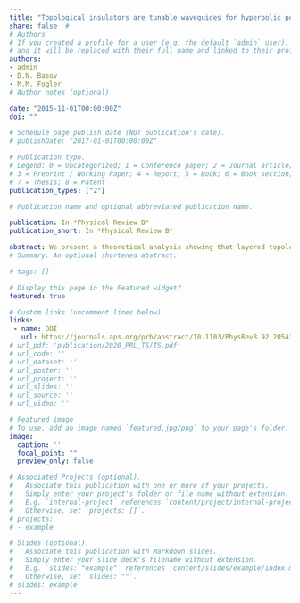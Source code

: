 ```yaml
---
title: "Topological insulators are tunable waveguides for hyperbolic polaritons"
share: false  # 
# Authors
# If you created a profile for a user (e.g. the default `admin` user), write the username (folder name) here 
# and it will be replaced with their full name and linked to their profile.
authors:
- admin
- D.N. Basov
- M.M. Fogler
# Author notes (optional)

date: "2015-11-01T00:00:00Z"
doi: ""

# Schedule page publish date (NOT publication's date).
# publishDate: "2017-01-01T00:00:00Z"

# Publication type.
# Legend: 0 = Uncategorized; 1 = Conference paper; 2 = Journal article;
# 3 = Preprint / Working Paper; 4 = Report; 5 = Book; 6 = Book section;
# 7 = Thesis; 8 = Patent
publication_types: ["2"]

# Publication name and optional abbreviated publication name.  

publication: In *Physical Review B*
publication_short: In *Physical Review B*

abstract: We present a theoretical analysis showing that layered topological insulators, for example, Bi$_2$Se$_3$ are optically hyperbolic materials in the range of terahertz (THz) frequencies. As such, these topological insulators possess deeply subdiffractional, highly directional collective modes$:$ hyperbolic phonon polaritons. We predict that in thin crystals the dispersion of these modes is split into discrete subbands and is strongly influenced by electron surface states. If the surface states are doped, then hybrid collective modes result from coupling of the phonon polaritons with surface plasmons. The strength of the hybridization can be controlled by an external gate that varies the chemical potential of the surface states. We also show that the momentum dependence of the plasmon-phonon coupling leads to a polaritonic analog of the Goos-Hänchen effect. The directionality of the polaritonic rays and their tunable Goos-Hänchen shift is observable via THz nanoimaging.
# Summary. An optional shortened abstract.

# tags: []

# Display this page in the Featured widget?
featured: true

# Custom links (uncomment lines below)
links:
 - name: DOI
   url: https://journals.aps.org/prb/abstract/10.1103/PhysRevB.92.205430
# url_pdf: 'publication/2020_PRL_TS/TS.pdf'
# url_code: ''
# url_dataset: ''
# url_poster: ''
# url_project: ''
# url_slides: ''
# url_source: ''
# url_video: ''

# Featured image
# To use, add an image named `featured.jpg/png` to your page's folder. 
image:
  caption: ''
  focal_point: ""
  preview_only: false

# Associated Projects (optional).
#   Associate this publication with one or more of your projects.
#   Simply enter your project's folder or file name without extension.
#   E.g. `internal-project` references `content/project/internal-project/index.md`.
#   Otherwise, set `projects: []`.
# projects:
# - example

# Slides (optional).
#   Associate this publication with Markdown slides.
#   Simply enter your slide deck's filename without extension.
#   E.g. `slides: "example"` references `content/slides/example/index.md`.
#   Otherwise, set `slides: ""`.
# slides: example
---
```


